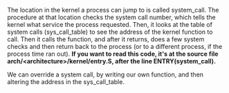 
The location in the kernel a process can jump to is called system_call. The procedure at that location checks the system call number, which tells the kernel what service the process requested. Then, it looks at the table of system calls (sys_call_table) to see the address of the kernel function to call. Then it calls the function, and after it returns, does a few system checks and then return back to the process (or to a different process, if the process time ran out). **If you want to read this code, it's at the source file arch/$<$architecture$>$/kernel/entry.S, after the line ENTRY(system_call).**

We can override a system call, by writing our own function, and then altering the address in the sys_call_table.
